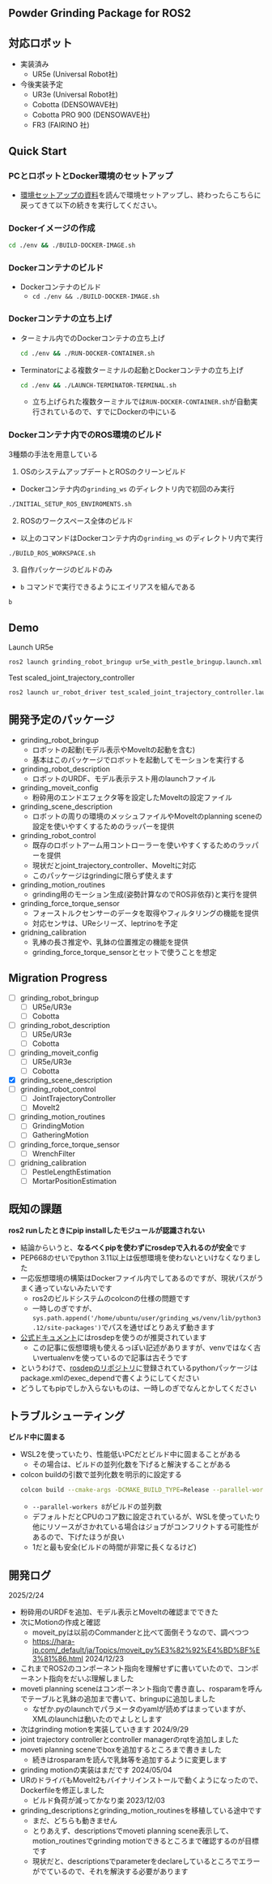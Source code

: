 ## Powder Grinding Package for ROS2

<!-- test kawasaki -->

## 対応ロボット
- 実装済み
  - UR5e (Universal Robot社)
- 今後実装予定
   - UR3e (Universal Robot社)
   - Cobotta (DENSOWAVE社)
   - Cobotta PRO 900 (DENSOWAVE社)
   - FR3 (FAIRINO 社)


## Quick Start
### PCとロボットとDocker環境のセットアップ
- [環境セットアップの資料](./env/docker/README_jp.md)を読んで環境セットアップし、終わったらこちらに戻ってきて以下の続きを実行してください。

### Dockerイメージの作成
```bash
cd ./env && ./BUILD-DOCKER-IMAGE.sh
```

### Dockerコンテナのビルド
- Dockerコンテナのビルド
   - `cd ./env && ./BUILD-DOCKER-IMAGE.sh`

### Dockerコンテナの立ち上げ
- ターミナル内でのDockerコンテナの立ち上げ
   ```bash
   cd ./env && ./RUN-DOCKER-CONTAINER.sh
   ```
- Terminatorによる複数ターミナルの起動とDockerコンテナの立ち上げ
   ```bash
   cd ./env && ./LAUNCH-TERMINATOR-TERMINAL.sh
   ```
   - 立ち上げられた複数ターミナルでは`RUN-DOCKER-CONTAINER.sh`が自動実行されているので、すでにDockerの中にいる

### Dockerコンテナ内でのROS環境のビルド
3種類の手法を用意している
1. OSのシステムアップデートとROSのクリーンビルド
  - Dockerコンテナ内の`grinding_ws` のディレクトリ内で初回のみ実行
  ```bash
  ./INITIAL_SETUP_ROS_ENVIROMENTS.sh  
  ```
2. ROSのワークスペース全体のビルド
  - 以上のコマンドはDockerコンテナ内の`grinding_ws` のディレクトリ内で実行
  ```bash
  ./BUILD_ROS_WORKSPACE.sh
  ```
3. 自作パッケージのビルドのみ
  - `b` コマンドで実行できるようにエイリアスを組んである
  ```bash
  b
  ```

## Demo
Launch UR5e
```bash
ros2 launch grinding_robot_bringup ur5e_with_pestle_bringup.launch.xml
```

Test scaled_joint_trajectory_controller
```bash
ros2 launch ur_robot_driver test_scaled_joint_trajectory_controller.launch.py
```

## 開発予定のパッケージ
- grinding_robot_bringup
  - ロボットの起動(モデル表示やMoveItの起動を含む)
  - 基本はこのパッケージでロボットを起動してモーションを実行する
- grinding_robot_description
  - ロボットのURDF、モデル表示テスト用のlaunchファイル
- grinding_moveit_config
  - 粉砕用のエンドエフェクタ等を設定したMoveItの設定ファイル
- grinding_scene_description
  - ロボットの周りの環境のメッシュファイルやMoveItのplanning sceneの設定を使いやすくするためのラッパーを提供
- grinding_robot_control
  - 既存のロボットアーム用コントローラーを使いやすくするためのラッパーを提供
  - 現状だとjoint_trajectory_controller、MoveItに対応
  - このパッケージはgrindingに限らず使えます
- grinding_motion_routines
  - grinding用のモーション生成(姿勢計算なのでROS非依存)と実行を提供
- grinding_force_torque_sensor
  - フォーストルクセンサーのデータを取得やフィルタリングの機能を提供
  - 対応センサは、UReシリーズ、leptrinoを予定
- gridning_calibration
  - 乳棒の長さ推定や、乳鉢の位置推定の機能を提供
  - grinding_force_torque_sensorとセットで使うことを想定

## Migration Progress 
- [ ] grinding_robot_bringup
  - [ ] UR5e/UR3e
  - [ ] Cobotta
- [ ] grinding_robot_description
  - [ ] UR5e/UR3e
  - [ ] Cobotta
- [ ] grinding_moveit_config
  - [ ] UR5e/UR3e
  - [ ] Cobotta
- [x] grinding_scene_description
- [ ] grinding_robot_control
  - [ ] JointTrajectoryController
  - [ ] MoveIt2
- [ ] grinding_motion_routines
  - [ ] GrindingMotion
  - [ ] GatheringMotion
- [ ] grinding_force_torque_sensor
  - [ ] WrenchFilter
- [ ] gridning_calibration
  - [ ] PestleLengthEstimation
  - [ ] MortarPositionEstimation

## 既知の課題
**ros2 runしたときにpip installしたモジュールが認識されない**
- 結論からいうと、**なるべくpipを使わずにrosdepで入れるのが安全**です
- PEP668のせいでpython 3.11以上は仮想環境を使わないといけなくなりました
- 一応仮想環境の構築はDockerファイル内でしてあるのですが、現状パスがうまく通っていないみたいです
  - ros2のビルドシステムのcolconの仕様の問題です
  - 一時しのぎですが、`sys.path.append('/home/ubuntu/user/grinding_ws/venv/lib/python3.12/site-packages')`でパスを通せばとりあえず動きます
- [公式ドキュメント](https://docs.ros.org/en/jazzy/How-To-Guides/Using-Python-Packages.html)にはrosdepを使うのが推奨されています
  - この記事に仮想環境も使えるっぽい記述がありますが、venvではなく古いvertualenvを使っているので記事は古そうです
- というわけで、[rosdepのリポジトリ](https://github.com/ros/rosdistro/blob/master/rosdep/python.yaml)に登録されているpythonパッケージはpackage.xmlのexec_dependで書くようにしてください
- どうしてもpipでしか入らないものは、一時しのぎでなんとかしてください

## トラブルシューティング
**ビルド中に固まる**
- WSL2を使っていたり、性能低いPCだとビルド中に固まることがある
  - その場合は、ビルドの並列化数を下げると解決することがある
- colcon buildの引数で並列化数を明示的に設定する
  ```bash
  colcon build --cmake-args -DCMAKE_BUILD_TYPE=Release --parallel-workers 8 --cmake-clean-cache
  ```
  - `--parallel-workers 8`がビルドの並列数
  - デフォルトだとCPUのコア数に設定されているが、WSLを使っていたり他にリソースがさかれている場合はジョブがコンフリクトする可能性があるので、下げたほうが良い
  - 1だと最も安全(ビルドの時間が非常に長くなるけど)


## 開発ログ
2025/2/24
- 粉砕用のURDFを追加、モデル表示とMoveItの確認までできた
- 次にMotionの作成と確認
  - moveit_pyは以前のCommanderと比べて面倒そうなので、調べつつ
  - https://hara-jp.com/_default/ja/Topics/moveit_py%E3%82%92%E4%BD%BF%E3%81%86.html
2024/12/23
- これまでROS2のコンポーネント指向を理解せずに書いていたので、コンポーネント指向をだいぶ理解しました
- moveti planning sceneはコンポーネント指向で書き直し、rosparamを呼んでテーブルと乳鉢の追加まで書いて、bringupに追加しました
  - なぜか.pyのlaunchでパラメータのyamlが読めずはまっていますが、XMLのlaunchは動いたのでよしとします
- 次はgrinding motionを実装していきます
2024/9/29
- joint trajectory controllerとcontroller managerのrqtを追加しました
- moveti planning sceneでboxを追加するところまで書きました
  - 続きはrosparamを読んで乳鉢等を追加するように変更します
- grinding motionの実装はまだです
2024/05/04
- URのドライバもMoveIt2もバイナリインストールで動くようになったので、Dockerfileを修正しました
  - ビルド負荷が減ってかなり楽
2023/12/03
- grinding_descriptionsとgrinding_motion_routinesを移植している途中です
  - まだ、どちらも動きません
  - とりあえず、descriptionsでmoveti planning scene表示して、motion_routinesでgrinding motionできるところまで確認するのが目標です
  - 現状だと、descriptionsでparameterをdeclareしているところでエラーがでているので、それを解決する必要があります
